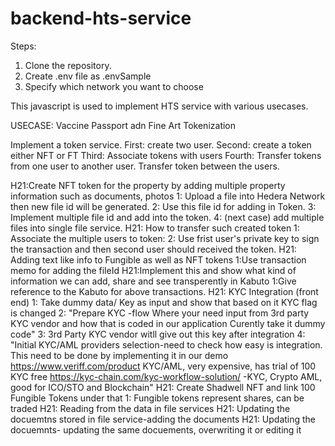 # backend-hts-service
Steps:
1. Clone the repository.
2. Create .env file as .envSample
3. Specify which network you want to choose

This javascript is used to implement HTS service with various usecases.

USECASE: Vaccine Passport adn Fine Art Tokenization 

Implement a token service.
First: create two user.
Second: create a token either NFT or FT
Third: Associate tokens with users
Fourth: Transfer tokens from one user to another user.
Transfer token between the users.

H21:Create NFT token for the property by adding multiple property information such as documents, photos
1: Upload a file into Hedera Network then new file id will be generated.
2: Use this file id for adding in Token.
3: Implement multiple file id and add into the token.
4: (next case) add multiple files into single file service.
H21: How to transfer such created token
1: Associate the multiple users to token:
2: Use frist user's private key to sign the transaction and then second user should received the token.
H21: Adding text like info to Fungible as well as NFT tokens
1:Use transaction memo for adding the fileId
H21:Implement this and show what kind of information we can add, share and see transperently in Kabuto
1:Give reference to the Kabuto for above transactions.
H21: KYC Integration (front end)
1: Take dummy data/ Key as input and show that based on it KYC flag is changed
2: "Prepare KYC -flow Where your need input from 3rd party KYC vendor and how that is coded in our application Curently take it dummy code"
3: 3rd Party KYC vendor witll give out this key after integration
4: "Initial KYC/AML providers selection-need to check how easy is integration. This need to be done by implementing it in our demo 
   https://www.veriff.com/product KYC/AML, very expensive, has trial of 100 KYC free
   https://kyc-chain.com/kyc-workflow-solution/ -KYC, Crypto AML, good for ICO/STO and Blockchain"
H21: Create Shadwell NFT and link 100 Fungible Tokens under that
1: Fungible tokens represent shares, can be traded
H21: Reading from the data in file services
H21: Updating the docuemtns stored in file service-adding the documents
H21: Updating the docuemnts- updating the same docuements, overwriting it or editing it 
